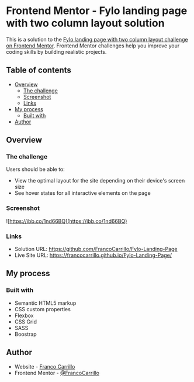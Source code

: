 # Frontend Mentor - Fylo landing page with two column layout solution

This is a solution to the [Fylo landing page with two column layout challenge on Frontend Mentor](https://www.frontendmentor.io/challenges/fylo-landing-page-with-two-column-layout-5ca5ef041e82137ec91a50f5). Frontend Mentor challenges help you improve your coding skills by building realistic projects. 

## Table of contents

- [Overview](#overview)
  - [The challenge](#the-challenge)
  - [Screenshot](#screenshot)
  - [Links](#links)
- [My process](#my-process)
  - [Built with](#built-with)
- [Author](#author)



## Overview

### The challenge

Users should be able to:

- View the optimal layout for the site depending on their device's screen size
- See hover states for all interactive elements on the page

### Screenshot

![https://ibb.co/1nd66BQ](https://ibb.co/1nd66BQ)


### Links

- Solution URL: https://github.com/FrancoCarrillo/Fylo-Landing-Page
- Live Site URL: https://francocarrillo.github.io/Fylo-Landing-Page/

## My process

### Built with

- Semantic HTML5 markup
- CSS custom properties
- Flexbox
- CSS Grid
- SASS
- Boostrap

## Author

- Website - [Franco Carrillo](https://www.your-site.com)
- Frontend Mentor - [@FrancoCarrillo](https://www.frontendmentor.io/profile/FrancoCarrillo)



